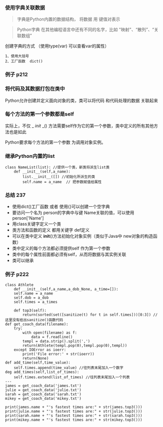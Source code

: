 

### 使用字典关联数据
>字典是Python内置的数据结构， 将数据 用 键值对表示

>Python字典 在其他编程语言中还有不同的名字，比如 "映射"、“散列”、“关联数组”

创建字典的方式 （使用type(var) 可以查看var的属性）

    1、使用大括号
    2、工厂函数  dict()
    
### 例子 p212

### 将代码及其数据打包在类中
Python允许创建并定义面向对象的类，类可以将代码 和代码处理的数据 关联起来

### 每个方法的第一个参数都是self
实际上，不仅 _ _init_ _() 方法需要self作为它的第一个参数，类中定义的所有其他方法也是如此

Python要求每个方法的第一个参数 为调用对象实例。

### 继承Python内置的list
    class NameList(list): //提供一个类，新类将派生list类
        def __init__(self,a_name):
            list.__init__([]) //初始化所派生的类
            self.name = a_name  // 把参数赋值给属性
### 总结 237
- 使用dict()工厂函数 或者 使用{}可以创建一个空字典
- 要访问一个名为 person的字典中与键 Name关联的值，可以使用 person['Name']
- 用class关键字定义一个类
- 类方法和函数的定义 都用关键字 def定义
- 可以在类中定义 __init__()方法初始化对象实例（类似于Java中 new对象的构造函数）
- 类中定义的每个方法都必须提供self 作为第一个参数
- 类中的每个属性前面都必须有self，从而将数据与其实例关联
- 类可以继承

### 例子 p222

    class Athlete
        def __init__(self,a_name,a_dob_None, a_time=[]):
        self.name = a_name
        self.dob = a_dob
        self.times = a_times
        
        def top3(self):
            return(sorted(set([sanitize(t) for t in self.times]))[0:3]) // 这里没有给出sanitize()函数代码
    def get_coach_data(filename):
        try:
            with open(filename) as f:
                data = f.readline()
            templ = data.strip().split(',')
            return(Athlete(templ.pop(0),templ.pop(0),templ))
        except IOError as ioerr:
            print('File error:' + str(ioerr))
            return(None)
    def add_time(self,time_value):
        self.times.append(time_value) //往列表末尾加入一个数字
    deg add_times(self,list_of_times):
        self.times.extend(list_of_times) //往列表末尾加入一个列表
    ---
    james = get_coach_data('james.txt')
    julie = get_coach_data('julie.txt')
    sarah = get_coach_data('sarah.txt')
    mikey = get_coach_data('mikey.txt')
    
    print(james.name + "'s fastest times are:" + str(james.top3()))
    print(julie.name + "'s fastest times are:" + str(julie.top3()))
    print(sarah.name + "'s fastest times are:" + str(sarah.top3()))
    print(mikey.name + "'s fastest times are:" + str(mikey.top3()))